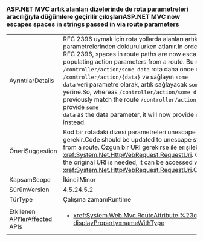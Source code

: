 ### <a name="aspnet-mvc-now-escapes-spaces-in-strings-passed-in-via-route-parameters"></a><span data-ttu-id="fd9b7-101">ASP.NET MVC artık alanları dizelerinde de rota parametreleri aracılığıyla düğümlere geçirilir çıkışları</span><span class="sxs-lookup"><span data-stu-id="fd9b7-101">ASP.NET MVC now escapes spaces in strings passed in via route parameters</span></span>

|   |   |
|---|---|
|<span data-ttu-id="fd9b7-102">Ayrıntılar</span><span class="sxs-lookup"><span data-stu-id="fd9b7-102">Details</span></span>|<span data-ttu-id="fd9b7-103">RFC 2396 uymak için rota yollarda alanları artık bir rota eylemi parametrelerinden doldurulurken atlanır.</span><span class="sxs-lookup"><span data-stu-id="fd9b7-103">In order to conform to RFC 2396, spaces in route paths are now escaped when populating action parameters from a route.</span></span> <span data-ttu-id="fd9b7-104">Bu nedenle, oysa <code>/controller/action/some data</code> rota daha önce eşleşir <code>/controller/action/{data}</code> ve sağlayın <code>some data</code> veri parametre olarak, artık sağlayacak <code>some%20data</code> bunun yerine.</span><span class="sxs-lookup"><span data-stu-id="fd9b7-104">So, whereas  <code>/controller/action/some data</code> would previously match the route <code>/controller/action/{data}</code> and provide <code>some data</code> as the data parameter, it will now provide <code>some%20data</code> instead.</span></span>|
|<span data-ttu-id="fd9b7-105">Öneri</span><span class="sxs-lookup"><span data-stu-id="fd9b7-105">Suggestion</span></span>|<span data-ttu-id="fd9b7-106">Kod bir rotadaki dizesi parametreleri unescape güncelleştirilmesi gerekir.</span><span class="sxs-lookup"><span data-stu-id="fd9b7-106">Code should be updated to unescape string parameters from a route.</span></span> <span data-ttu-id="fd9b7-107">Özgün bir URI gerekirse ile erişilebileceğini <xref:System.Net.HttpWebRequest.RequestUri>. OriginalString API.</span><span class="sxs-lookup"><span data-stu-id="fd9b7-107">If the original URI is needed, it can be accessed with the <xref:System.Net.HttpWebRequest.RequestUri>.OriginalString API.</span></span>|
|<span data-ttu-id="fd9b7-108">Kapsam</span><span class="sxs-lookup"><span data-stu-id="fd9b7-108">Scope</span></span>|<span data-ttu-id="fd9b7-109">İkincil</span><span class="sxs-lookup"><span data-stu-id="fd9b7-109">Minor</span></span>|
|<span data-ttu-id="fd9b7-110">Sürüm</span><span class="sxs-lookup"><span data-stu-id="fd9b7-110">Version</span></span>|<span data-ttu-id="fd9b7-111">4.5.2</span><span class="sxs-lookup"><span data-stu-id="fd9b7-111">4.5.2</span></span>|
|<span data-ttu-id="fd9b7-112">Tür</span><span class="sxs-lookup"><span data-stu-id="fd9b7-112">Type</span></span>|<span data-ttu-id="fd9b7-113">Çalışma zamanı</span><span class="sxs-lookup"><span data-stu-id="fd9b7-113">Runtime</span></span>|
|<span data-ttu-id="fd9b7-114">Etkilenen API’ler</span><span class="sxs-lookup"><span data-stu-id="fd9b7-114">Affected APIs</span></span>|<ul><li><xref:System.Web.Mvc.RouteAttribute.%23ctor(System.String)?displayProperty=nameWithType></li></ul>|

